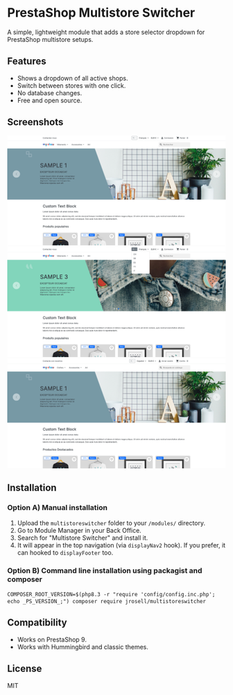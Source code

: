 # PrestaShop Multistore Switcher

A simple, lightweight module that adds a store selector dropdown for PrestaShop multistore setups.

## Features
- Shows a dropdown of all active shops.
- Switch between stores with one click.
- No database changes.
- Free and open source.

## Screenshots
![After installation](example1.png)
![Click to open](example2.png)
![Changed to a another store](example3.png)

## Installation

### Option A) Manual installation
1. Upload the `multistoreswitcher` folder to your `/modules/` directory.
2. Go to Module Manager in your Back Office.
3. Search for "Multistore Switcher" and install it.
4. It will appear in the top navigation (via `displayNav2` hook). If you prefer, it can hooked to `displayFooter` too.

### Option B) Command line installation using packagist and composer

```
COMPOSER_ROOT_VERSION=$(php8.3 -r "require 'config/config.inc.php'; echo _PS_VERSION_;") composer require jrosell/multistoreswitcher
```

## Compatibility
- Works on PrestaShop 9.
- Works with Hummingbird and classic themes.

## License
MIT